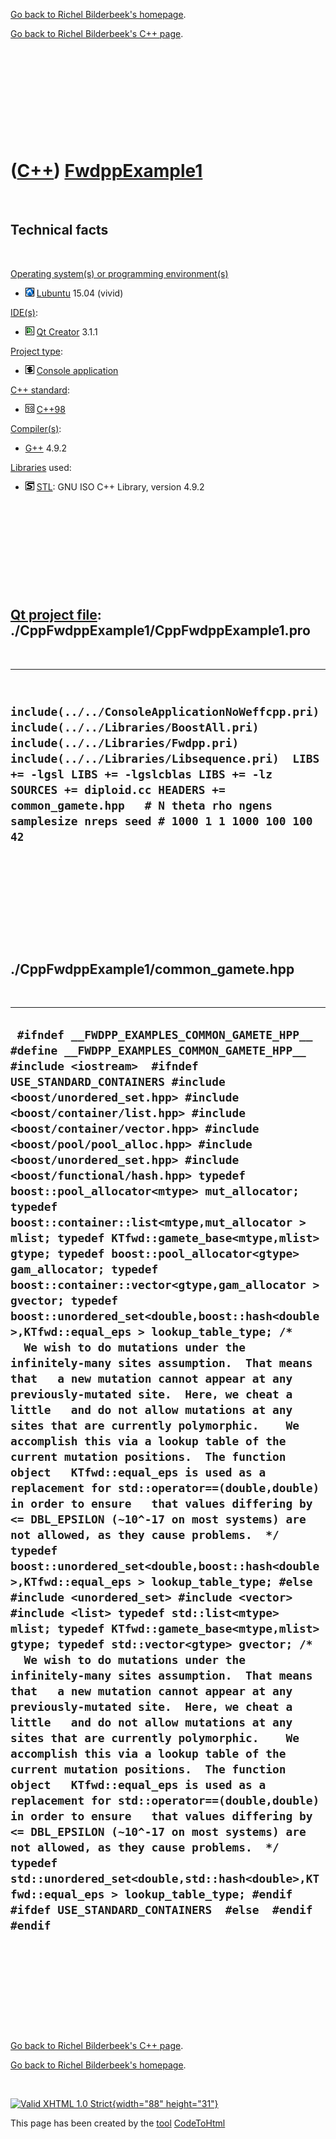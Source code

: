 [Go back to Richel Bilderbeek's homepage](index.htm).

[Go back to Richel Bilderbeek's C++ page](Cpp.htm).

 

 

 

 

 

([C++](Cpp.htm)) [FwdppExample1](CppFwdppExample1.htm)
======================================================

 

Technical facts
---------------

 

[Operating system(s) or programming environment(s)](CppOs.htm)

-   ![Lubuntu](PicLubuntu.png) [Lubuntu](CppLubuntu.htm) 15.04 (vivid)

[IDE(s)](CppIde.htm):

-   ![Qt Creator](PicQtCreator.png) [Qt Creator](CppQtCreator.htm) 3.1.1

[Project type](CppQtProjectType.htm):

-   ![console](PicConsole.png) [Console
    application](CppConsoleApplication.htm)

[C++ standard](CppStandard.htm):

-   ![C++98](PicCpp98.png) [C++98](Cpp98.htm)

[Compiler(s)](CppCompiler.htm):

-   [G++](CppGpp.htm) 4.9.2

[Libraries](CppLibrary.htm) used:

-   ![STL](PicStl.png) [STL](CppStl.htm): GNU ISO C++ Library, version
    4.9.2

 

 

 

 

 

[Qt project file](CppQtProjectFile.htm): ./CppFwdppExample1/CppFwdppExample1.pro
--------------------------------------------------------------------------------

 

  ----------------------------------------------------------------------------------------------------------------------------------------------------------------------------------------------------------------------------------------------------------------------------------------------------------------------------------------------
  ` include(../../ConsoleApplicationNoWeffcpp.pri) include(../../Libraries/BoostAll.pri) include(../../Libraries/Fwdpp.pri) include(../../Libraries/Libsequence.pri)  LIBS += -lgsl LIBS += -lgslcblas LIBS += -lz  SOURCES += diploid.cc HEADERS += common_gamete.hpp   # N theta rho ngens samplesize nreps seed # 1000 1 1 1000 100 100 42`
  ----------------------------------------------------------------------------------------------------------------------------------------------------------------------------------------------------------------------------------------------------------------------------------------------------------------------------------------------

 

 

 

 

 

./CppFwdppExample1/common\_gamete.hpp
-------------------------------------

 

  -------------------------------------------------------------------------------------------------------------------------------------------------------------------------------------------------------------------------------------------------------------------------------------------------------------------------------------------------------------------------------------------------------------------------------------------------------------------------------------------------------------------------------------------------------------------------------------------------------------------------------------------------------------------------------------------------------------------------------------------------------------------------------------------------------------------------------------------------------------------------------------------------------------------------------------------------------------------------------------------------------------------------------------------------------------------------------------------------------------------------------------------------------------------------------------------------------------------------------------------------------------------------------------------------------------------------------------------------------------------------------------------------------------------------------------------------------------------------------------------------------------------------------------------------------------------------------------------------------------------------------------------------------------------------------------------------------------------------------------------------------------------------------------------------------------------------------------------------------------------------------------------------------------------------------------------------------------------------------------------------------------------------------------------------------------------------------------------------------------------------------------------------------------------------------------------------------------------------------------------------------------------------------------------------------------------------------------------------------------------------
  ` #ifndef __FWDPP_EXAMPLES_COMMON_GAMETE_HPP__ #define __FWDPP_EXAMPLES_COMMON_GAMETE_HPP__  #include <iostream>  #ifndef USE_STANDARD_CONTAINERS #include <boost/unordered_set.hpp> #include <boost/container/list.hpp> #include <boost/container/vector.hpp> #include <boost/pool/pool_alloc.hpp> #include <boost/unordered_set.hpp> #include <boost/functional/hash.hpp> typedef boost::pool_allocator<mtype> mut_allocator; typedef boost::container::list<mtype,mut_allocator > mlist; typedef KTfwd::gamete_base<mtype,mlist> gtype; typedef boost::pool_allocator<gtype> gam_allocator; typedef boost::container::vector<gtype,gam_allocator > gvector; typedef boost::unordered_set<double,boost::hash<double>,KTfwd::equal_eps > lookup_table_type; /*   We wish to do mutations under the infinitely-many sites assumption.  That means that   a new mutation cannot appear at any previously-mutated site.  Here, we cheat a little   and do not allow mutations at any sites that are currently polymorphic.    We accomplish this via a lookup table of the current mutation positions.  The function object   KTfwd::equal_eps is used as a replacement for std::operator==(double,double) in order to ensure   that values differing by <= DBL_EPSILON (~10^-17 on most systems) are not allowed, as they cause problems.  */ typedef boost::unordered_set<double,boost::hash<double>,KTfwd::equal_eps > lookup_table_type; #else #include <unordered_set> #include <vector> #include <list> typedef std::list<mtype> mlist; typedef KTfwd::gamete_base<mtype,mlist> gtype; typedef std::vector<gtype> gvector; /*   We wish to do mutations under the infinitely-many sites assumption.  That means that   a new mutation cannot appear at any previously-mutated site.  Here, we cheat a little   and do not allow mutations at any sites that are currently polymorphic.    We accomplish this via a lookup table of the current mutation positions.  The function object   KTfwd::equal_eps is used as a replacement for std::operator==(double,double) in order to ensure   that values differing by <= DBL_EPSILON (~10^-17 on most systems) are not allowed, as they cause problems.  */ typedef std::unordered_set<double,std::hash<double>,KTfwd::equal_eps > lookup_table_type; #endif  #ifdef USE_STANDARD_CONTAINERS  #else  #endif  #endif`
  -------------------------------------------------------------------------------------------------------------------------------------------------------------------------------------------------------------------------------------------------------------------------------------------------------------------------------------------------------------------------------------------------------------------------------------------------------------------------------------------------------------------------------------------------------------------------------------------------------------------------------------------------------------------------------------------------------------------------------------------------------------------------------------------------------------------------------------------------------------------------------------------------------------------------------------------------------------------------------------------------------------------------------------------------------------------------------------------------------------------------------------------------------------------------------------------------------------------------------------------------------------------------------------------------------------------------------------------------------------------------------------------------------------------------------------------------------------------------------------------------------------------------------------------------------------------------------------------------------------------------------------------------------------------------------------------------------------------------------------------------------------------------------------------------------------------------------------------------------------------------------------------------------------------------------------------------------------------------------------------------------------------------------------------------------------------------------------------------------------------------------------------------------------------------------------------------------------------------------------------------------------------------------------------------------------------------------------------------------------------------

 

 

 

 

 

[Go back to Richel Bilderbeek's C++ page](Cpp.htm).

[Go back to Richel Bilderbeek's homepage](index.htm).

 

[![Valid XHTML 1.0 Strict](valid-xhtml10.png){width="88"
height="31"}](http://validator.w3.org/check?uri=referer)

This page has been created by the [tool](Tools.htm)
[CodeToHtml](ToolCodeToHtml.htm)
